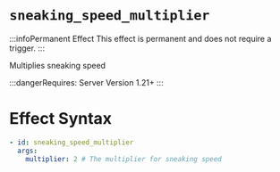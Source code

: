 # `sneaking_speed_multiplier`
:::infoPermanent Effect
This effect is permanent and does not require a trigger.
:::

Multiplies sneaking speed

:::dangerRequires:
Server Version 1.21+
:::

# Effect Syntax
```yaml
- id: sneaking_speed_multiplier
  args:
    multiplier: 2 # The multiplier for sneaking speed
```